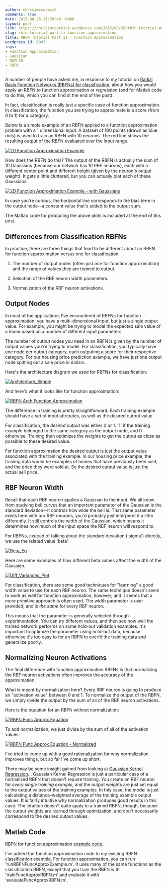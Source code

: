 ```yaml
---
author: chrisjmccormick
comments: true
date: 2015-08-26 21:20:48 -0800
layout: post
link: https://chrisjmccormick.wordpress.com/2015/08/26/rbfn-tutorial-part-ii-function-approximation/
slug: rbfn-tutorial-part-ii-function-approximation
title: RBFN Tutorial Part II - Function Approximation
wordpress_id: 6047
tags:
- Function Approximation
- Gaussian
- MATLAB
- RBFN
---
```


A number of people have asked me, in response to my tutorial on [Radial Basis Function Networks (RBFNs) for classification](https://chrisjmccormick.wordpress.com/2013/08/15/radial-basis-function-network-rbfn-tutorial/), about how you would apply an RBFN to function approximation or regression (and for Matlab code to do this, which you can find at the end of the post).

In fact, classification is really just a specific case of function approximation. In classification, the function you are trying to approximate is a score (from 0 to 1) for a category.

Below is a simple example of an RBFN applied to a function approximation problem with a 1 dimensional input. A dataset of 100 points (drawn as blue dots) is used to train an RBFN with 10 neurons. The red line shows the resulting output of the RBFN evaluated over the input range.

[![2D Function Approximation Example](https://chrisjmccormick.files.wordpress.com/2015/08/2d-function-approximation-example1.png)](https://chrisjmccormick.files.wordpress.com/2015/08/2d-function-approximation-example1.png)

How does the RBFN do this? The output of the RBFN is actually the sum of 10 Gaussians (because our network has 10 RBF neurons), each with a different center point and different height (given by the neuron's output weight). It gets a little cluttered, but you can actually plot each of these Gaussians:

[![2D Function Approximation Example - with Gaussians](https://chrisjmccormick.files.wordpress.com/2015/08/2d-function-approximation-example-with-gaussians.png)](https://chrisjmccormick.files.wordpress.com/2015/08/2d-function-approximation-example-with-gaussians.png)

In case you're curious, the horizontal line corresponds to the bias term in the output node--a constant value that's added to the output sum.

The Matlab code for producing the above plots is included at the end of this post.


## Differences from Classification RBFNs


In practice, there are three things that tend to be different about an RBFN for function approximation versus one for classification.



	
  1. The number of output nodes (often just _one_ for function approximation) and the range of values they are trained to output.

	
  2. Selection of the RBF neuron width parameters.

	
  3. Normalization of the RBF neuron activations.




## Output Nodes


In most of the applications I've encountered of RBFNs for function approximation, you have a multi-dimensional input, but just a single output value. For example, you might be trying to model the expected sale value of a home based on a number of different input parameters.

The number of output nodes you need in an RBFN is given by the number of output values you're trying to model. For classification, you typically have one node per output category, each outputing a score for their respective category. For our housing price prediction example, we have just one output node spitting out a sale price in dollars.

Here's the architecture diagram we used for RBFNs for classification:

[![Architecture_Simple](https://chrisjmccormick.files.wordpress.com/2013/08/architecture_simple2.png)](https://chrisjmccormick.files.wordpress.com/2013/08/architecture_simple2.png)

And here's what it looks like for function approximation:

[![RBFN Arch Function Approximation](https://chrisjmccormick.files.wordpress.com/2015/08/rbfn-arch-function-approximation1.png)](https://chrisjmccormick.files.wordpress.com/2015/08/rbfn-arch-function-approximation1.png)

The difference in training is pretty straightforward. Each training example should have a set of input attributes, as well as the desired output value.

For classification, the _desired_ output was either 0 or 1. '1' if the training example belonged to the same category as the output node, and 0 otherwise. Training then optimizes the weights to get the output as close as possible to these desired value.

For function approximation the desired output is just the output value associated with the training example. In our housing price example, the training data would be examples of homes that have previously been sold, and the price they were sold at. So the desired output value is just the actual sell price.


## RBF Neuron Width


Recall that each RBF neuron applies a Gaussian to the input. We all know from studying bell curves that an important parameter of the Gaussian is the standard deviation--it controls how wide the bell is. That same parameter exists here with our RBF neurons, you'd probably just interperet it a little differently. It still controls the width of the Gaussian, which means it determines how much of the input space the RBF neuron will respond to.

For RBFNs, instead of talking about the standard deviation ('sigma') directly, we use the related value 'beta':

[![Beta_Eq](https://chrisjmccormick.files.wordpress.com/2013/08/beta_eq.png)](https://chrisjmccormick.files.wordpress.com/2013/08/beta_eq.png)

Here are some examples of how different beta values affect the width of the Gaussian.

[![Diff_Variances_Plot](https://chrisjmccormick.files.wordpress.com/2013/08/diff_variances_plot.png)](https://chrisjmccormick.files.wordpress.com/2013/08/diff_variances_plot.png)

For classification, there are some good techniques for "learning" a good width value to use for each RBF neuron. The same technique doesn't seem to work as well for function approximation, however, and it seems that a more primitive approach is often used. The width parameter is user provided, and is _the same_ for every RBF neuron.

This means that the parameter is generally selected through experimentation. You can try different values, and then see how well the trained network performs on some hold-out validation examples. It's important to optimize the parameter using hold-out data, because otherwise it's too easy to for an RBFN to overfit the training data and generalize poorly.


## Normalizing Neuron Activations


The final difference with function approximation RBFNs is that normalizing the RBF neuron activations often improves the accuracy of the approximation.

What is meant by normalization here? Every RBF neuron is going to produce an "activation value" between 0 and 1. To normalize the output of the RBFN, we simply divide the output by the sum of all of the RBF neuron activations.

Here is the equation for an RBFN without normalization:

[![RBFN Func Approx Equation](https://chrisjmccormick.files.wordpress.com/2015/08/rbfn-func-approx-equation.png)](https://chrisjmccormick.files.wordpress.com/2015/08/rbfn-func-approx-equation.png)

To add normalization, we just divide by the sum of all of the activation values:

[![RBFN Func Approx Equation - Normalized](https://chrisjmccormick.files.wordpress.com/2015/08/rbfn-func-approx-equation-normalized.png?w=300)](https://chrisjmccormick.files.wordpress.com/2015/08/rbfn-func-approx-equation-normalized.png)

I've tried to come up with a good rationalization for why normalization improves things, but so far I've come up short.

There may be some insight gained from looking at [Gaussian Kernel Regression](https://chrisjmccormick.wordpress.com/2014/02/26/kernel-regression/)... Gaussian Kernel Regression is just a particular case of a normalized RBFN that doesn't require training. You create an RBF neuron for _every single training example,_ and the output weights are just set equal to the output values of the training examples. In this case, the model is just calculating a distance-weighted average of the training example output values. It is fairly intuitive why normalization produces good results in this case. The intuition doesn't quite apply to a trained RBFN, though, because the output weights are learned through optimization, and don't necessarily correspond to the desired output values.


## Matlab Code


RBFN for function approximation [example code](https://dl.dropboxusercontent.com/u/94180423/RBFN_Example_v2015_08_26.zip).

I've added the function approximation code to my existing RBFN classification example. For function approximation, you can run 'runRBFNFuncApproxExample.m'. It uses many of the same functions as the classification RBFN, except that you train the RBFN with 'trainFuncApproxRBFN.m' and evaluate it with 'evaluateFuncApproxRBFN.m'.
